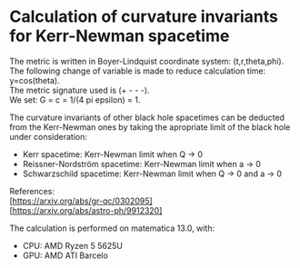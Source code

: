 # Calculation of curvature invariants for Kerr-Newman spacetime

The metric is written in Boyer-Lindquist coordinate system: (t,r,theta,phi). The following change of variable is made to reduce calculation time: y=cos(theta).  
The metric signature used is (+ - - -).  
We set: G = c = 1/(4 pi epsilon) = 1.  

The curvature invariants of other black hole spacetimes can be deducted from the Kerr-Newman ones by taking the apropriate limit of the black hole under consideration:  

- Kerr spacetime: Kerr-Newman limit when Q -> 0
- Reissner-Nordström spacetime: Kerr-Newman limit when a -> 0
- Schwarzschild spacetime: Kerr-Newman limit when Q -> 0 and a -> 0

References:  
[https://arxiv.org/abs/gr-qc/0302095]  
[https://arxiv.org/abs/astro-ph/9912320]  

The calculation is performed on matematica 13.0, with:  

- CPU: AMD Ryzen 5 5625U  
- GPU: AMD ATI Barcelo
